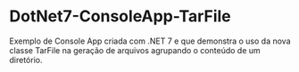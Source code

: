 # DotNet7-ConsoleApp-TarFile
Exemplo de Console App criada com .NET 7 e que demonstra o uso da nova classe TarFile na geração de arquivos agrupando o conteúdo de um diretório.
